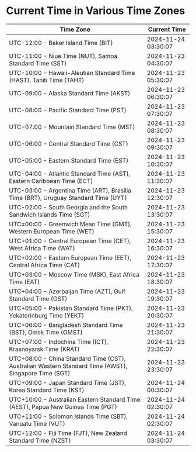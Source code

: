 # Current Time in Various Time Zones

| Time Zone | Current Time |
|-----------|--------------|
| UTC-12:00 - Baker Island Time (BIT) | 2024-11-24 03:30:07 |
| UTC-11:00 - Niue Time (NUT), Samoa Standard Time (SST) | 2024-11-23 04:30:07 |
| UTC-10:00 - Hawaii-Aleutian Standard Time (HAST), Tahiti Time (TAHT) | 2024-11-23 05:30:07 |
| UTC-09:00 - Alaska Standard Time (AKST) | 2024-11-23 06:30:07 |
| UTC-08:00 - Pacific Standard Time (PST) | 2024-11-23 07:30:07 |
| UTC-07:00 - Mountain Standard Time (MST) | 2024-11-23 08:30:07 |
| UTC-06:00 - Central Standard Time (CST) | 2024-11-23 09:30:07 |
| UTC-05:00 - Eastern Standard Time (EST) | 2024-11-23 10:30:07 |
| UTC-04:00 - Atlantic Standard Time (AST), Eastern Caribbean Time (ECT) | 2024-11-23 11:30:07 |
| UTC-03:00 - Argentina Time (ART), Brasília Time (BRT), Uruguay Standard Time (UYT) | 2024-11-23 12:30:07 |
| UTC-02:00 - South Georgia and the South Sandwich Islands Time (SGT) | 2024-11-23 13:30:07 |
| UTC±00:00 - Greenwich Mean Time (GMT), Western European Time (WET) | 2024-11-23 15:30:07 |
| UTC+01:00 - Central European Time (CET), West Africa Time (WAT) | 2024-11-23 16:30:07 |
| UTC+02:00 - Eastern European Time (EET), Central Africa Time (CAT) | 2024-11-23 17:30:07 |
| UTC+03:00 - Moscow Time (MSK), East Africa Time (EAT) | 2024-11-23 18:30:07 |
| UTC+04:00 - Azerbaijan Time (AZT), Gulf Standard Time (GST) | 2024-11-23 19:30:07 |
| UTC+05:00 - Pakistan Standard Time (PKT), Yekaterinburg Time (YEKT) | 2024-11-23 20:30:07 |
| UTC+06:00 - Bangladesh Standard Time (BST), Omsk Time (OMST) | 2024-11-23 21:30:07 |
| UTC+07:00 - Indochina Time (ICT), Krasnoyarsk Time (KRAT) | 2024-11-23 22:30:07 |
| UTC+08:00 - China Standard Time (CST), Australian Western Standard Time (AWST), Singapore Time (SGT) | 2024-11-23 23:30:07 |
| UTC+09:00 - Japan Standard Time (JST), Korea Standard Time (KST) | 2024-11-24 00:30:07 |
| UTC+10:00 - Australian Eastern Standard Time (AEST), Papua New Guinea Time (PGT) | 2024-11-24 02:30:07 |
| UTC+11:00 - Solomon Islands Time (SBT), Vanuatu Time (VUT) | 2024-11-24 02:30:07 |
| UTC+12:00 - Fiji Time (FJT), New Zealand Standard Time (NZST) | 2024-11-24 03:30:07 |
